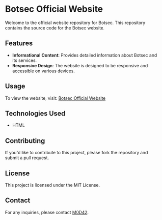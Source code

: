 # Botsec Official Website

Welcome to the official website repository for Botsec. This repository contains the source code for the Botsec website.

## Features

- **Informational Content**: Provides detailed information about Botsec and its services.
- **Responsive Design**: The website is designed to be responsive and accessible on various devices.

## Usage

To view the website, visit: [Botsec Official Website](https://m0d42.github.io/botsec/)

## Technologies Used

- HTML

## Contributing

If you'd like to contribute to this project, please fork the repository and submit a pull request.

## License

This project is licensed under the MIT License.

## Contact

For any inquiries, please contact [M0D42](https://github.com/M0D42).
